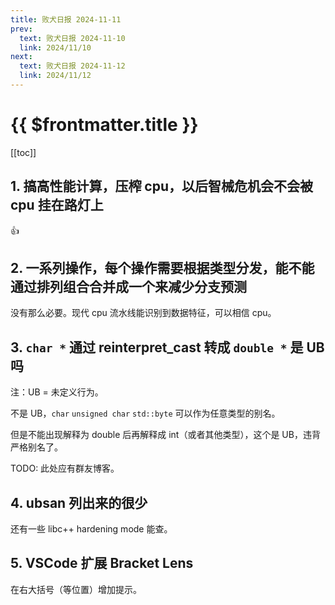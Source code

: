 ```yaml
---
title: 败犬日报 2024-11-11
prev:
  text: 败犬日报 2024-11-10
  link: 2024/11/10
next:
  text: 败犬日报 2024-11-12
  link: 2024/11/12
---
```


# {{ $frontmatter.title }}

[[toc]]

## 1. 搞高性能计算，压榨 cpu，以后智械危机会不会被 cpu 挂在路灯上

:+1:

## 2. 一系列操作，每个操作需要根据类型分发，能不能通过排列组合合并成一个来减少分支预测

没有那么必要。现代 cpu 流水线能识别到数据特征，可以相信 cpu。

## 3. `char *` 通过 reinterpret_cast 转成 `double *` 是 UB 吗

注：UB = 未定义行为。

不是 UB，`char` `unsigned char` `std::byte` 可以作为任意类型的别名。

但是不能出现解释为 double 后再解释成 int（或者其他类型），这个是 UB，违背严格别名了。

TODO: 此处应有群友博客。

## 4. ubsan 列出来的很少

还有一些 libc++ hardening mode 能查。

## 5. VSCode 扩展 Bracket Lens

在右大括号（等位置）增加提示。
